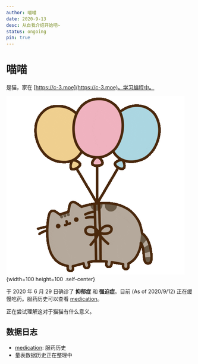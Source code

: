 ```yaml
---
author: 喵喵
date: 2020-9-13
desc: 从自我介绍开始吧~
status: ongoing
pin: true
---
```


# 喵喵

是猫，家在 [https://c-3.moe](https://c-3.moe)。学习编程中。

![喵喵飘飘](/assets/meow.gif){width=100 height=100 .self-center}

于 2020 年 6 月 29 日确诊了 **抑郁症** 和 **强迫症**。目前 (As of 2020/9/12) 正在缓慢吃药。服药历史可以查看 [medication](/entry/medication)。

正在尝试理解这对于猫猫有什么意义。

## 数据日志

- [medication](/entry/medication): 服药历史
- 量表数据历史正在整理中
